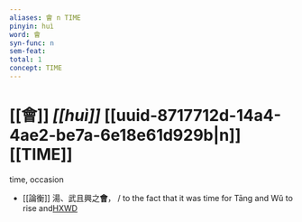 ```yaml
---
aliases: 會 n TIME
pinyin: huì
word: 會
syn-func: n
sem-feat: 
total: 1
concept: TIME 
---
```

# [[會]] *[[huì]]*  [[uuid-8717712d-14a4-4ae2-be7a-6e18e61d929b|n]] [[TIME]]
time, occasion
 - [[論衡]] 湯、武且興之**會**， / to the fact that it was time for Tāng and Wǔ to rise and[HXWD](https://hxwd.org/textview.html?location=KR3j0080_tls_010-3a.12)